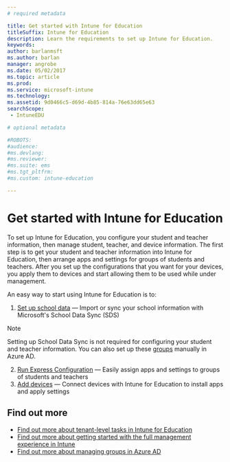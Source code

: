 ```yaml
---
# required metadata

title: Get started with Intune for Education
titleSuffix: Intune for Education
description: Learn the requirements to set up Intune for Education.
keywords:
author: barlanmsft
ms.author: barlan
manager: angrobe
ms.date: 05/02/2017
ms.topic: article
ms.prod:
ms.service: microsoft-intune
ms.technology:
ms.assetid: 9d0466c5-d69d-4b85-814a-76e63dd65e63
searchScope:
 - IntuneEDU

# optional metadata

#ROBOTS:
#audience:
#ms.devlang:
#ms.reviewer:
#ms.suite: ems
#ms.tgt_pltfrm:
#ms.custom: intune-education

---
```


# Get started with Intune for Education

To set up Intune for Education, you configure your student and teacher information, then manage student, teacher, and device information. The first step is to get your student and teacher information into Intune for Education, then arrange apps and settings for groups of students and teachers. After you set up the configurations that you want for your devices, you apply them to devices and start allowing them to be used while under management.

An easy way to start using Intune for Education is to:

1. [Set up school data](what-is-school-data-sync.md) — Import or sync your school information with Microsoft's School Data Sync (SDS)

> [!NOTE]
> Setting up School Data Sync is not required for configuring your student and teacher information. You can also set up these [groups](what-are-groups.md) manually in Azure AD.

2. [Run Express Configuration](what-is-express-configuration.md) — Easily assign apps and settings to groups of students and teachers
3. [Add devices](how-do-i-add-devices.md) — Connect devices with Intune for Education to install apps and apply settings

## Find out more
- [Find out more about tenant-level tasks in Intune for Education](what-are-tenants.md)
- [Find out more about getting started with the full management experience in Intune](https://docs.microsoft.com/intune/get-started/start-with-a-paid-subscription-to-microsoft-intune)
- [Find out more about managing groups in Azure AD](https://docs.microsoft.com/azure/active-directory/active-directory-groups-create-azure-portal)
